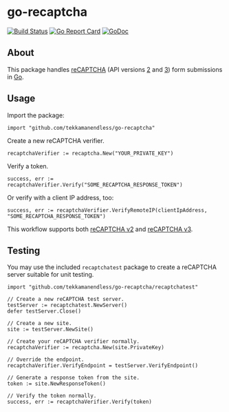 # go-recaptcha
[![Build Status](https://travis-ci.org/tekkamanendless/go-recaptcha.png)](https://travis-ci.org/tekkamanendless/go-recaptcha)
[![Go Report Card](https://goreportcard.com/badge/github.com/tekkamanendless/go-recaptcha)](https://goreportcard.com/report/github.com/tekkamanendless/go-recaptcha)
[![GoDoc](https://godoc.org/github.com/tekkamanendless/go-recaptcha?status.svg)](https://godoc.org/github.com/tekkamanendless/go-recaptcha)

## About
This package handles [reCAPTCHA](https://www.google.com/recaptcha) (API versions [2](https://developers.google.com/recaptcha/intro) and [3](https://developers.google.com/recaptcha/docs/v3)) form submissions in [Go](http://golang.org/).

## Usage
Import the package:

```
import "github.com/tekkamanendless/go-recaptcha"
```

Create a new reCAPTCHA verifier.

```
recaptchaVerifier := recaptcha.New("YOUR_PRIVATE_KEY")
```

Verify a token.

```
success, err := recaptchaVerifier.Verify("SOME_RECAPTCHA_RESPONSE_TOKEN")
```

Or verify with a client IP address, too:

```
success, err := recaptchaVerifier.VerifyRemoteIP(clientIpAddress, "SOME_RECAPTCHA_RESPONSE_TOKEN")
```

This workflow supports both [reCAPTCHA v2](https://developers.google.com/recaptcha/intro) and [reCAPTCHA v3](https://developers.google.com/recaptcha/docs/v3).

## Testing
You may use the included `recaptchatest` package to create a reCAPTCHA server suitable for unit testing.

```
import "github.com/tekkamanendless/go-recaptcha/recaptchatest"
```

```
// Create a new reCAPTCHA test server.
testServer := recaptchatest.NewServer()
defer testServer.Close()

// Create a new site.
site := testServer.NewSite()

// Create your reCAPTCHA verifier normally.
recaptchaVerifier := recaptcha.New(site.PrivateKey)

// Override the endpoint.
recaptchaVerifier.VerifyEndpoint = testServer.VerifyEndpoint()

// Generate a response token from the site.
token := site.NewResponseToken()

// Verify the token normally.
success, err := recaptchaVerifier.Verify(token)
```
